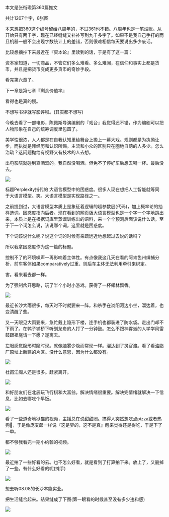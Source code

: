 本文是张衔瑜第360篇推文

共计1207个字，8张图

本来想把360这个编号留给八周年的，不过361也不错。八周年也是一笔烂账。从开始只有两千字，现在已经缝缝又补补写到九千多字了。如果不是我自己手打的而且机器一般不会出现字数统计上的差错，否则很难相信每天要说出多少废话。

比较想摘抄下来最近在『资本论』里读到的话，于是有了这一篇：

资本家知道，一切商品，不管它们多么难看、多么难闻，在信仰和事实上都是货币，并且是把货币变成更多货币的奇妙手段。

看完第六章了。

下一章是第七章『剩余价值率』

看得也是真的慢。

不想写书评就写影评呗。(其实都不想写)

今晚去看了一部电影，陈佩斯导演编剧的『戏台』我觉得还不错，作为编剧可以把人物形象在自己的统筹调度里包圆了。

美学性很浓，人人都是在自我认知里给舞台上搬上一幕大戏。规则都是为执拗让步，而执拗是拜经历和认识所赐。主流和小众的区别只在圈地自萌的人多少。怎么治疏？这问题抛给有视野又有技术的人去想。

出电影院就碰到查酒驾的。我自然没喝酒。但免不了停好车后想去喝一杯。最后没去。

![](./images/img_001.jpeg)

标题Perplexity指代的 大语言模型中的困惑度。很多人现在想把人工智能就等同于大语言模型。笑。大语言模型是实现路径之一。

之前提到过，大语言模型本质上是象征着逻辑的超参数层(代码)，加上概率论的抽样选词。困惑度指向后者。现在看到的网页版大语言模型也是一个字一个字地跳出来，本质上是在根据词库里蒸馏训练出的语料，来一个个预测后面该说什么话。至于下一个词怎么说，该说哪个词，这里就是困惑度。

下个词该说什么呢？说这个词的时候有亲疏远近地想起过去说的话吗？

所以我拿困惑度作为这一篇的标题。

控制不了的环境噪声一再影响着主体性。有点像我这几天在看的阿肯色州缉捕分析，前车客体如果comparatively过重、则后车主体无法利用牵引来绑定。

害。看来看去都一样。

为了强制岔开思路，玩了半个小时小游戏。获得了一杯椰林飘香。

![](./images/img_002.jpeg)

最近长沙大雨很多，每天时不时就要来一阵。和杀手在浏阳河边小坐，溜达着，也 变清醒了些。

又一天眼见大雨要来，急忙戴上隐形下楼，连手机也都装进了防水袋。走出门却不下雨了。在鸭子铺桥下听划龙舟的人打了一分钟鼓。怎么不跟神霄派的人学学风雷鼓跟祖庭请一下愿？遂离去。

左眼感觉隐形时隐时现。就像脑雾少隐而常现一样。溜达到了灵官渡。看了看油脂厂原址上新建的片区。没什么意思，因为什么都没有。

![](./images/img_003.jpeg)

杜甫江阁人还是很多。赶紧离开。

![](./images/img_004.jpeg)

和好朋友们在北辰玩飞行棋和大富翁。解决情绪很重要。解决完情绪就解决一下信息，比如去哪吃个早饭。

![](./images/img_005.jpeg)

看了一些道奇地狱猫的视频，主播总在说甜甜圈。搞得人突然想吃点pizza或者热狗🌭，于是像庞麦郎一样说『这是梦的，这不是真』醒来觉得还是得吃，于是下了一单。

都不够我看完一期小约翰的视频。

![](./images/img_006.jpeg)

最近拍了一些好看的云。也不怎么好看，就是看到了打算拍下来。放上了，又删掉了一些。有什么好看的呢(摊手)

![](./images/img_007.jpeg)

想去听08.08的长沙本能实业。

把生活缝合起来。结果缝成了下图(第一眼看的时候甚至没有多少违和感)

![](./images/img_008.jpeg)
